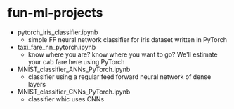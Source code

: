 # fun-ml-projects

* pytorch_iris_classifier.ipynb
    * simple FF neural network classifier for iris dataset written in PyTorch
* taxi_fare_nn_pytorch.ipynb
    * know where you are? know where you want to go? We'll estimate your cab fare here using PyTorch
* MNIST_classifier_ANNs_PyTorch.ipynb
    * classifier using a regular feed forward neural network of dense layers
* MNIST_classifier_CNNs_PyTorch.ipynb
    * classifier whic uses CNNs
